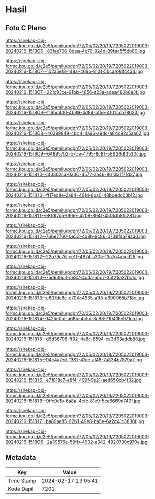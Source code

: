 # Hasil

## Foto C Plano

https://sirekap-obj-formc.kpu.go.id/c2e5/pemilu/pdpr/72/05/02/20/19/7205022019003-20240216-151806--83fae706-0dea-4c70-924d-89fac5f5db80.jpg

https://sirekap-obj-formc.kpu.go.id/c2e5/pemilu/pdpr/72/05/02/20/19/7205022019003-20240216-151807--1b2a5e18-148a-469b-8131-5bcaa9df4434.jpg

https://sirekap-obj-formc.kpu.go.id/c2e5/pemilu/pdpr/72/05/02/20/19/7205022019003-20240216-151807--221c93ce-91bb-4856-a23a-adea480b8a3f.jpg

https://sirekap-obj-formc.kpu.go.id/c2e5/pemilu/pdpr/72/05/02/20/19/7205022019003-20240216-151808--f16bd406-4b89-4d84-bf5e-4f01ccb78633.jpg

https://sirekap-obj-formc.kpu.go.id/c2e5/pemilu/pdpr/72/05/02/20/19/7205022019003-20240216-151808--40399849-4bc4-4a96-a9dc-a84c92c5aa02.jpg

https://sirekap-obj-formc.kpu.go.id/c2e5/pemilu/pdpr/72/05/02/20/19/7205022019003-20240216-151809--648957b2-b7ce-4795-8c81-58626df3530c.jpg

https://sirekap-obj-formc.kpu.go.id/c2e5/pemilu/pdpr/72/05/02/20/19/7205022019003-20240216-151810--5f3302ca-0a30-4572-aa46-861331f71d37.jpg

https://sirekap-obj-formc.kpu.go.id/c2e5/pemilu/pdpr/72/05/02/20/19/7205022019003-20240216-151810--ff17ed8e-2a84-461d-8ba0-48bcedd03b12.jpg

https://sirekap-obj-formc.kpu.go.id/c2e5/pemilu/pdpr/72/05/02/20/19/7205022019003-20240216-151811--e81df7d5-096e-4209-8941-45f3db8f5281.jpg

https://sirekap-obj-formc.kpu.go.id/c2e5/pemilu/pdpr/72/05/02/20/19/7205022019003-20240216-151812--76be7760-0e52-4d8b-9c86-0738f4a79a30.jpg

https://sirekap-obj-formc.kpu.go.id/c2e5/pemilu/pdpr/72/05/02/20/19/7205022019003-20240216-151812--22b79c76-ce11-4874-a305-13a7c4a5cd25.jpg

https://sirekap-obj-formc.kpu.go.id/c2e5/pemilu/pdpr/72/05/02/20/19/7205022019003-20240216-151813--75d636c3-ce82-4dda-a5c7-35f25a27bc1c.jpg

https://sirekap-obj-formc.kpu.go.id/c2e5/pemilu/pdpr/72/05/02/20/19/7205022019003-20240216-151813--e607de6c-e704-4935-a1f5-a690965b718c.jpg

https://sirekap-obj-formc.kpu.go.id/c2e5/pemilu/pdpr/72/05/02/20/19/7205022019003-20240216-151814--1425e0bf-a68b-4c5b-8c88-710416e971ca.jpg

https://sirekap-obj-formc.kpu.go.id/c2e5/pemilu/pdpr/72/05/02/20/19/7205022019003-20240216-151815--d6d36798-ff92-4a8c-8594-ca3d93addb88.jpg

https://sirekap-obj-formc.kpu.go.id/c2e5/pemilu/pdpr/72/05/02/20/19/7205022019003-20240216-151815--94c4a7ed-1381-41de-af46-7a834b7879a7.jpg

https://sirekap-obj-formc.kpu.go.id/c2e5/pemilu/pdpr/72/05/02/20/19/7205022019003-20240216-151816--e71818c7-e8f4-499f-9e21-aed650cb4f32.jpg

https://sirekap-obj-formc.kpu.go.id/c2e5/pemilu/pdpr/72/05/02/20/19/7205022019003-20240216-151816--9ffc0c1b-6a8a-4cfc-81e9-5ce6669d740f.jpg

https://sirekap-obj-formc.kpu.go.id/c2e5/pemilu/pdpr/72/05/02/20/19/7205022019003-20240216-151817--ba89ae85-92b1-49e8-ba5e-6a2c41c3836f.jpg

https://sirekap-obj-formc.kpu.go.id/c2e5/pemilu/pdpr/72/05/02/20/19/7205022019003-20240216-151806--2a39576e-59fb-4902-a342-4920730c970e.jpg


## Metadata

| Key        | Value               |
| ---------- | ------------------- |
| Time Stamp | 2024-02-17 13:05:41 |
| Kode Dapil | 7201                |



